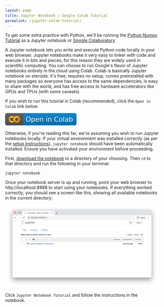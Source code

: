 ```yaml
---
layout: page
title: Jupyter Notebook / Google Colab Tutorial
permalink: /jupyter-colab-tutorial/
---
```


To get some extra practice with Python, we'll be running the
[Python Numpy Tutorial](python-numpy-tutorial.md) as a Jupyter
notebook or [Google Colaboratory](https://research.google.com).

A Jupyter notebook lets you write and execute
Python code locally in your web browser. Jupyter notebooks
make it very easy to tinker with code and execute it in bits
and pieces; for this reason they are widely used in scientific
computing.
You can choose to run Google's flavor of Jupyter notebooks entirely
in the cloud using Colab. Colab is basically Jupyter notebook on
steroids: it's free, requires no setup, comes preinstalled with many packages
so everyone has access to the same dependencies, is easy to share with the world,
and has free access to hardware accelerators like GPUs and TPUs (with some caveats).

If you wish to run this tutorial
in Colab (recommended), click the `Open in Colab` link below.

<div>
  <a href="link to shared drive in cs231n gmail" target="_blank">
    <img class="colab-badge" src="/assets/badges/colab-open.svg" alt="Colab Notebook"/>
  </a>
</div>

Otherwise, if you're reading this far, we're assuming you wish to run Jupyter notebooks locally. If your virtual environment was installed correctly (as per the [setup instructions]({{site.baseurl}}/setup-instructions/)), `jupyter notebook` should have been automatically installed. Ensure you have activated your environment before proceeding.

First, [download the notebook]() to a directory of your choosing. Then `cd` to that directory and run the following in your terminal:

```
jupyter notebook
```

Once your notebook server is up and running, point your web browser to http://localhost:8888 to
start using your notebooks. If everything worked correctly, you should
see a screen like this, showing all available notebooks in the current
directory:

<div class='fig figcenter'>
  <img src='/assets/ipython-tutorial/file-browser.png'>
</div>

Click `Jupyter Notebook Tutorial` and follow the instructions in the notebook.

<!-- If you click through to a notebook file, you will see a screen like this: -->

<!-- <div class='fig figcenter'>
  <img src='/assets/ipython-tutorial/notebook-1.png'>
</div>

A Jupyter notebook is made up of a number of **cells**. Each cell can contain
Python code. You can execute a cell by clicking on it (the highlight color will
switch from blue to green) and pressing `Shift-Enter`.
When you do so, the code in the cell will run, and the output of the cell
will be displayed beneath the cell. For example, after running the first cell,
the notebook shoud look like this:

<div class='fig figcenter'>
  <img src='/assets/ipython-tutorial/notebook-2.png'>
</div>

Global variables are shared between cells. Executing the second cell thus gives
the following result:

<div class='fig figcenter'>
  <img src='/assets/ipython-tutorial/notebook-3.png'>
</div>

There are a few keyboard shortcuts you should be aware of to make your notebook
experience more pleasant. To escape cell editing, press `esc`. The highlight color
should switch back to blue. To place a cell below the current one, press `b`.
To place a cell above the current one, press `a`. Finally, to delete a cell, press `dd`.

You can restart a notebook and clear all cells by clicking `Kernel -> Restart & Clear Output`.

<div class='fig figcenter'>
  <img src='/assets/ipython-tutorial/notebook-restart.png'>
</div>

By convention, Jupyter notebooks are expected to be run from top to bottom.
Failing to execute some cells or executing cells out of order can result in
errors. After restarting the notebook, try running the second cell directly:

<div class='fig figcenter'>
  <img src='/assets/ipython-tutorial/notebook-error.png'>
</div>

After you have modified a Jupyter notebook for one of the assignments by
modifying or executing some of its cells, remember to **save your changes!**

<div class='fig figcenter'>
  <img src='/assets/ipython-tutorial/save-notebook.png'>
</div>

This has only been a brief introduction to Jupyter notebooks, but it should
be enough to get you up and running on the assignments for this course. -->
